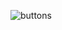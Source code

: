 
![buttons](https://user-images.githubusercontent.com/106817047/235230281-05690e84-1e81-40a5-a725-80bdccc3cf4c.PNG)
